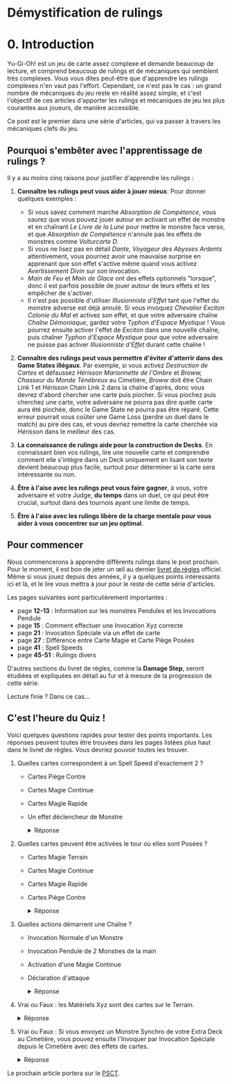 # Démystification de rulings

# 0. Introduction
Yu-Gi-Oh! est un jeu de carte assez complexe et demande beaucoup de lecture, et comprend beaucoup de rulings et de mécaniques qui semblent très complexes. Vous vous dites peut-être que d'apprendre les rulings complexes n'en vaut pas l'effort. Cependant, ce n'est pas le cas : un grand nombre de mécaniques du jeu reste en réalité assez simple, et c'est l'objectif de ces articles d'apporter les rulings et mécaniques de jeu les plus courantes aux joueurs, de manière accessible. 

Ce post est le premier dans une série d'articles, qui va passer à travers les mécaniques clefs du jeu.

## Pourquoi s'embêter avec l'apprentissage de rulings ?
Il y a au moins cinq raisons pour justifier d'apprendre les rulings :
1. **Connaître les rulings peut vous aider à jouer mieux**. Pour donner quelques exemples :
   - Si vous savez comment marche *Absorption de Compétence*, vous saurez que vous pouvez jouer autour en activant un effet de monstre et en chaînant *Le Livre de la Lune* pour mettre le monstre face verso, et que *Absorption de Compétence* n'annule pas les effets de monstres comme *Voiturcarte D*.
   - Si vous ne lisez pas en détail *Dante, Voyageur des Abysses Ardents* attentivement, vous pourriez avoir une mauvaise surprise en apprenant que son effet s'active même quand vous activez *Avertissement Divin* sur son Invocation.
   - *Main de Feu* et *Main de Glace* ont des effets optionnels "lorsque", donc il est parfois possible de jouer autour de leurs effets et les empêcher de s'activer.
   - Il n'est pas possible d'utiliser *Illusionniste d'Effet* tant que l'effet du monstre adverse est déjà annulé. Si vous invoquez *Chevalier Exciton Colonie du Mal* et activez son effet, et que votre adversaire chaîne *Chaîne Démoniaque*, gardez votre *Typhon d'Espace Mystique* ! Vous pourrez ensuite activer l'effet de *Exciton* dans une nouvelle chaîne, puis chaîner *Typhon d'Espace Mystique* pour que votre adversaire ne puisse pas activer *Illusionniste d'Effet* durant cette chaîne !

2. **Connaître des rulings peut vous permettre d'éviter d'atterrir dans des Game States illégaux**. Par exemple, si vous activez *Destruction de Cartes* et défaussez *Hérisson Marionnette de l'Ombre* et *Broww, Chasseur du Monde Ténébreux* au Cimetière, *Broww* doit être Chain Link 1 et *Hérisson* Chain Link 2 dans la chaîne d'après, donc vous devrez d'abord chercher une carte puis piocher. Si vous piochez puis cherchez une carte, votre adversaire ne pourra pas dire quelle carte aura été piochée, donc le Game State ne pourra pas être réparé. Cette erreur pourrait vous coûter une Game Loss (perdre un duel dans le match) au pire des cas, et vous devriez remettre la carte cherchée via *Hérisson* dans le meilleur des cas.

3. **La connaissance de rulings aide pour la construction de Decks**. En connaissant bien vos rulings, lire une nouvelle carte et comprendre comment elle s'intègre dans un Deck uniquement en lisant son texte devient beaucoup plus facile, surtout pour déterminer si la carte sera intéressante ou non.

4. **Être à l'aise avec les rulings peut vous faire gagner**, à vous, votre adversaire et votre Judge, **du temps** dans un duel, ce qui peut être crucial, surtout dans des tournois ayant une limite de temps.

5. **Être à l'aise avec les rulings libère de la charge mentale pour vous aider à vous concentrer sur un jeu optimal**.


## Pour commencer
Nous commencerons à apprendre différents rulings dans le post prochain. Pour le moment, il est bon de jeter un œil au dernier [livret de règles](https://www.yugioh-card.com/en/downloads/rulebook/SD_RuleBook_EN_10.pdf) officiel. Même si vous jouez depuis des années, il y a quelques points intéressants ici et là, et le lire vous mettra à jour pour le reste de cette série d'articles. 

Les pages suivantes sont particulièrement importantes :
- page **12-13** : Information sur les monstres Pendules et les Invocations Pendule
- page **15** : Comment effectuer une Invocation Xyz correcte
- page **21** : Invocation Spéciale via un effet de carte
- page **27** : Différence entre Carte Magie et Carte Piège Posées
- page **41** : Spell Speeds
- page **45-51** : Rulings divers

D'autres sections du livret de règles, comme la **Damage Step**, seront étudiées et expliquées en détail au fur et à mesure de la progression de cette série. 

Lecture finie ? Dans ce cas...

## C'est l'heure du Quiz !
Voici quelques questions rapides pour tester des points importants. Les réponses peuvent toutes être trouvées dans les pages listées plus haut dans le livret de règles. Vous devriez pouvoir toutes les trouver.

1. Quelles cartes correspondent à un Spell Speed d'exactement 2 ?
   - Cartes Piège Contre
   - Cartes Magie Continue
   - Cartes Magie Rapide
   - Un effet déclencheur de Monstre

     <details>
     <summary>Réponse</summary>
     <p>

     <strong>Les Magies Rapides et les Pièges Continus.</strong><br>

     <i>Comme expliqué page 41, seuls ces deux types de cartes ont un Spell Speed 2.</i>
     </p>
     </details>

2. Quelles cartes peuvent être activées le tour où elles sont Posées ?
   - Cartes Magie Terrain
   - Cartes Magie Continue
   - Cartes Magie Rapide
   - Cartes Piège Contre

     <details>
     <summary>Réponse</summary>
     <p>

     <strong>Les Magies Terrain et les Magies Continues.</strong><br>

     <i>Comme expliqué page 27, seules les Cartes Magies peuvent être activées le tour où elles ont été Posées, sauf les Cartes Magies Rapides.</i>
     </p>
     </details>

3. Quelles actions démarrent une Chaîne ?
   - Invocation Normale d'un Monstre
   - Invocation Pendule de 2 Monstres de la main
   - Activation d'une Magie Continue
   - Déclaration d'attaque

     <details>
     <summary>Réponse</summary>
     <p>

     <strong>Activer une Carte Magie Continue.</strong><br>

     <i>Les autres actions ne démarrent pas une chaîne, comme mentionné explicitement page 47.</i>
     </p>
     </details>

4. Vrai ou Faux : les Matériels Xyz sont des cartes sur le Terrain.

     <details>
     <summary>Réponse</summary>
     <p>

     <strong>Faux.</strong><br>
          
     <i>Les Matériels Xyz sont également expliqués page 47.</i>
     </p>
     </details>

5. Vrai ou Faux : Si vous envoyez un Monstre Synchro de votre Extra Deck au Cimetière, vous pouvez ensuite l'Invoquer par Invocation Spéciale depuis le Cimetière avec des effets de cartes.

     <details>
     <summary>Réponse</summary>
     <p>

     <strong>Faux.</strong><br>
          
     <i>Ce point est expliqué page 21.</i>
     </p>
     </details>

Le prochain article portera sur le [PSCT](1_PSCT.md).